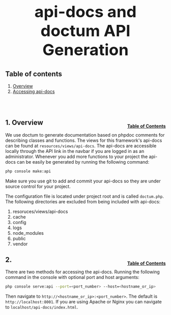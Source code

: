 <h1 style="font-size: 50px; text-align: center;">api-docs and doctum API Generation</h1>

## Table of contents
1. [Overview](#overview)
2. [Accessing api-docs](#access-api)
<br>
<br>

## 1. Overview <a id="overview"></a><span style="float: right; font-size: 14px; padding-top: 15px;">[Table of Contents](#table-of-contents)</span>
We use doctum to generate documentation based on phpdoc comments for describing classes and functions.  The views for this framework's api-docs can be found at `resources/views/api-docs`.  The api-docs are accessible locally through the API link in the navbar if you are logged in as an administrator.  Whenever you add more functions to your project the api-docs can be easily be generated by running the following command:

```sh
php console make:api
```

Make sure you use git to add and commit your api-docs so they are under source control for your project.

The configuration file is located under project root and is called `doctum.php`.  The following directories are excluded from being included with api-docs:
1. resoruces/views/api-docs
2. cache
3. config
4. logs
5. node_modules
6. public
7. vendor

## 2.  <a id="access-api"></a><span style="float: right; font-size: 14px; padding-top: 15px;">[Table of Contents](#table-of-contents)</span>
There are two methods for accessing the api-docs.  Running the following command in the console with optional port and host arguments:

```sh
php console serve:api --port=<port_number> --host=<hostname_or_ip>
```

Then navigate to `http://<hostname_or_ip>:<port_number>`.  The default is `http://localhost:8001`.  If you are using Apache or Nginx you can navigate to `localhost/api-docs/index.html`.